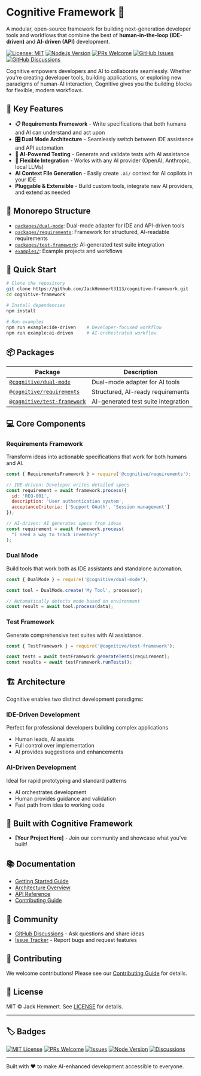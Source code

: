 # Cognitive Framework 🔨

A modular, open-source framework for building next-generation developer tools and workflows that combine the best of **human-in-the-loop (IDE-driven)** and **AI-driven (API)** development.

[![License: MIT](https://img.shields.io/badge/License-MIT-blue.svg)](https://opensource.org/licenses/MIT)
[![Node.js Version](https://img.shields.io/node/v/node?logo=node.js&logoColor=white&label=node&color=green)](https://nodejs.org)
[![PRs Welcome](https://img.shields.io/badge/PRs-welcome-brightgreen.svg)](CONTRIBUTING.md)
[![GitHub Issues](https://img.shields.io/github/issues/JackHemmert3113/cognitive-framework.svg)](https://github.com/JackHemmert3113/cognitive-framework/issues)
[![GitHub Discussions](https://img.shields.io/github/discussions/JackHemmert3113/cognitive-framework.svg)](https://github.com/JackHemmert3113/cognitive-framework/discussions)

Cognitive empowers developers and AI to collaborate seamlessly. Whether you're creating developer tools, building applications, or exploring new paradigms of human-AI interaction, Cognitive gives you the building blocks for flexible, modern workflows.

## 🌟 Key Features

- **📋 Requirements Framework** - Write specifications that both humans and AI can understand and act upon
- **🎛️ Dual Mode Architecture** - Seamlessly switch between IDE assistance and API automation
- **🧪 AI-Powered Testing** - Generate and validate tests with AI assistance
- **🔄 Flexible Integration** - Works with any AI provider (OpenAI, Anthropic, local LLMs)
- **AI Context File Generation** - Easily create `.ai/` context for AI copilots in your IDE
- **Pluggable & Extensible** - Build custom tools, integrate new AI providers, and extend as needed

## 🧩 Monorepo Structure

- [`packages/dual-mode`](./packages/dual-mode): Dual-mode adapter for IDE and API-driven tools
- [`packages/requirements`](./packages/requirements): Framework for structured, AI-readable requirements
- [`packages/test-framework`](./packages/test-framework): AI-generated test suite integration
- [`examples/`](./examples): Example projects and workflows

## 🚀 Quick Start

```bash
# Clone the repository
git clone https://github.com/JackHemmert3113/cognitive-framework.git
cd cognitive-framework

# Install dependencies
npm install

# Run examples
npm run example:ide-driven    # Developer-focused workflow
npm run example:ai-driven     # AI-orchestrated workflow
```

## 📦 Packages

| Package | Description |
| ------- | ----------- |
| [`@cognitive/dual-mode`](./packages/dual-mode) | Dual-mode adapter for AI tools |
| [`@cognitive/requirements`](./packages/requirements) | Structured, AI-ready requirements |
| [`@cognitive/test-framework`](./packages/test-framework) | AI-generated test suite integration |

## 💻 Core Components

### Requirements Framework
Transform ideas into actionable specifications that work for both humans and AI.

```javascript
const { RequirementsFramework } = require('@cognitive/requirements');

// IDE-driven: Developer writes detailed specs
const requirement = await framework.process({
  id: 'REQ-001',
  description: 'User authentication system',
  acceptanceCriteria: ['Support OAuth', 'Session management']
});

// AI-driven: AI generates specs from ideas  
const requirement = await framework.process(
  "I need a way to track inventory"
);
```

### Dual Mode
Build tools that work both as IDE assistants and standalone automation.

```javascript
const { DualMode } = require('@cognitive/dual-mode');

const tool = DualMode.create('My Tool', processor);

// Automatically detects mode based on environment
const result = await tool.process(data);
```

### Test Framework
Generate comprehensive test suites with AI assistance.

```javascript
const { TestFramework } = require('@cognitive/test-framework');

const tests = await testFramework.generateTests(requirement);
const results = await testFramework.runTests();
```

## 🏗️ Architecture

Cognitive enables two distinct development paradigms:

### IDE-Driven Development
Perfect for professional developers building complex applications
- Human leads, AI assists
- Full control over implementation
- AI provides suggestions and enhancements

### AI-Driven Development  
Ideal for rapid prototyping and standard patterns
- AI orchestrates development
- Human provides guidance and validation
- Fast path from idea to working code

## 🤝 Built with Cognitive Framework

- **[Your Project Here]** - Join our community and showcase what you've built!

## 📚 Documentation

- [Getting Started Guide](docs/getting-started.md)
- [Architecture Overview](docs/architecture.md)
- [API Reference](docs/api-reference.md)
- [Contributing Guide](CONTRIBUTING.md)

## 🌱 Community

- [GitHub Discussions](https://github.com/JackHemmert3113/cognitive-framework/discussions) - Ask questions and share ideas
- [Issue Tracker](https://github.com/JackHemmert3113/cognitive-framework/issues) - Report bugs and request features

## 🤝 Contributing

We welcome contributions! Please see our [Contributing Guide](CONTRIBUTING.md) for details.

## 📄 License

MIT © Jack Hemmert. See [LICENSE](LICENSE) for details.

---

## 🏷️ Badges

[![MIT License](https://img.shields.io/badge/license-MIT-blue.svg)](./LICENSE)
[![PRs Welcome](https://img.shields.io/badge/PRs-welcome-brightgreen.svg)](https://github.com/JackHemmert3113/cognitive-framework/pulls)
[![Issues](https://img.shields.io/github/issues/JackHemmert3113/cognitive-framework.svg)](https://github.com/JackHemmert3113/cognitive-framework/issues)
[![Node Version](https://img.shields.io/badge/node-%3E=16-blue.svg)](https://nodejs.org/)
[![Discussions](https://img.shields.io/github/discussions/JackHemmert3113/cognitive-framework.svg)](https://github.com/JackHemmert3113/cognitive-framework/discussions)

---

Built with ❤️ to make AI-enhanced development accessible to everyone.
